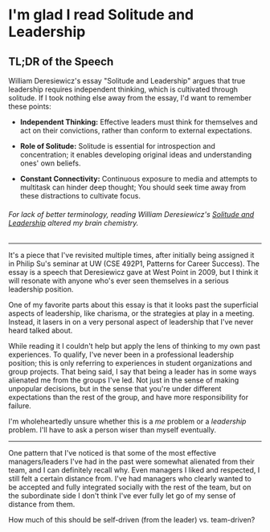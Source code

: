 # I'm glad I read Solitude and Leadership

## TL;DR of the Speech

William Deresiewicz's essay "Solitude and Leadership" argues that true leadership requires independent thinking, which is cultivated through solitude. If I took nothing else away from the essay, I'd want to remember these points:

- **Independent Thinking:** Effective leaders must think for themselves and act on their convictions, rather than conform to external expectations.

- **Role of Solitude:** Solitude is essential for introspection and concentration; it enables  developing original ideas and understanding ones' own beliefs.

- **Constant Connectivity:** Continuous exposure to media and attempts to multitask can hinder deep thought; You should seek time away from these distractions to cultivate focus.

###### For lack of better terminology, reading William Deresiewicz's [Solitude and Leadership](https://theamericanscholar.org/solitude-and-leadership/) altered my brain chemistry.
---

It's a piece that I've revisited multiple times, after initially being assigned it in Philip Su's seminar at UW (CSE 492P1, Patterns for Career Success). The essay is a speech that Deresiewicz gave at West Point in 2009, but I think it will resonate with anyone who's ever seen themselves in a serious leadership position.

One of my favorite parts about this essay is that it looks past the superficial aspects of leadership, like charisma, or the strategies at play in a meeting. Instead, it lasers in on a very personal aspect of leadership that I've never heard talked about.

While reading it I couldn't help but apply the lens of thinking to my own past experiences. To qualify, I've never been in a professional leadership position; this is only referring to experiences in student organizations and group projects. That being said, I say that being a leader has in some ways alienated me from the groups I've led. Not just in the sense of making unpopular decisions, but in the sense that you're under different expectations than the rest of the group, and have more responsibility for failure.

I'm wholeheartedly unsure whether this is a *me* problem or a *leadership* problem. I'll have to ask a person wiser than myself eventually.

---

One pattern that I've noticed is that some of the most effective managers/leaders I've had in the past were somewhat alienated from their team, and I can definitely recall why. Even managers I liked and respected, I still felt a certain distance from. I've had managers who clearly wanted to be accepted and fully integrated socially with the rest of the team, but on the subordinate side I don't think I've ever fully let go of my sense of distance from them.

How much of this should be self-driven (from the leader) vs. team-driven?